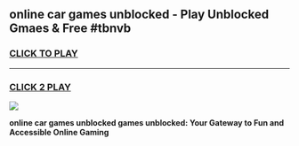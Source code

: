 
## online car games unblocked - Play Unblocked Gmaes & Free #tbnvb
<h3>
<a href="https://news.freeplayer.one?title=online_car_games_unblocked&ref=03M">CLICK TO PLAY</a></h3>
<hr>

<h3>
<a href="https://news.freeplayer.one?title=online_car_games_unblocked&ref=03M">CLICK 2 PLAY</a>
  
</h3>

<a href="https://news.freeplayer.one?title=online_car_games_unblocked&ref=03M"><img src="https://clearcache.store/games.png"></a>


**online car games unblocked games unblocked: Your Gateway to Fun and Accessible Online Gaming**
